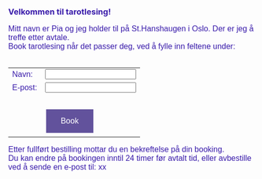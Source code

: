 <font color="391baa"> <h3>Velkommen til tarotlesing!</h3></font>
 <p style="font-family: 'Arial'; font-size: 16px; color: 391baa;">
    Mitt navn er Pia og jeg holder til p&aring;  St.Hanshaugen i Oslo. Der er jeg  	&aring;  treffe etter avtale. <br>
    Book tarotlesing n&aring;r det passer deg, ved &aring; fylle inn feltene under:<br><br>
 </p>
<style>
      input[type=submit] {
        background-color: #62529c;
        border: none;
        color: white;
        padding: 15px 30px;
        text-decoration: none;
        margin: 4px 2px;
        cursor: pointer;
         .footer {
    display: none;
  }
      }
  </style>
  
<div id="divID">
<form action="" method="post">
  <table style="font-family: 'Arial'; font-size: 16px; color: 391baa; border:hidden;">
    <tr>
       <td>Navn:</td>
       <td><input type="text" name="name" /></td>
    </tr>
   <tr></tr>
    <tr>
      <td>E-post:</td> 
      <td><input type="text" name="email" /></td>
    </tr>
   <tr></tr>
    <tr><td><br></td></tr><tr></tr>
    <tr>
      <td>&nbsp;</td>
      <td><input style="font-family: 'Arial'; font-size: 16px;" type="submit" value="Book" /></td>
    </tr>
  </table>
</form>
</div>

<p style="font-family: 'Arial'; font-size: 16px; color: 391baa;">
Etter fullf&oslash;rt bestilling mottar du en bekreftelse p&aring; din booking.<br>
Du kan endre p&aring; bookingen inntil 24 timer f&oslash;r avtalt tid, eller avbestille ved &aring; sende en e-post til: xx <br>
</p>
